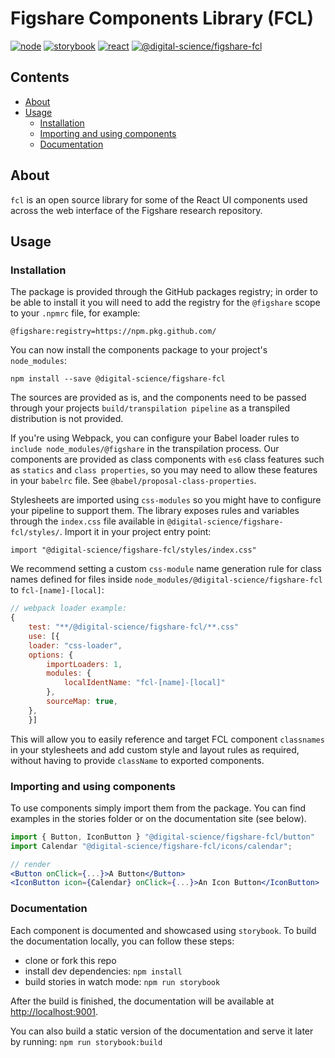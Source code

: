 # Figshare Components Library (FCL)

[![][node]][node-url]
[![][storybook]][storybook-url]
[![][react]][react-url]
[![][ui]][ui-url]


## Contents
* [About](#about)
* [Usage](#usage)
  * [Installation](#installation)
  * [Importing and using components](#importing-and-using-components)
  * [Documentation](#documentation)


## About
`fcl` is an open source library for some of the React UI components used across the web interface of the Figshare research repository.


## Usage

### Installation

The package is provided through the GitHub packages registry; in order to be able to install it you will need to add the registry for the `@figshare` scope to your `.npmrc` file, for example:

```
@figshare:registry=https://npm.pkg.github.com/
```

You can now install the components package to your project's `node_modules`:
```
npm install --save @digital-science/figshare-fcl
```

The sources are provided as is, and the components need to be passed through your projects `build/transpilation pipeline` as a transpiled distribution is not provided.

If you're using Webpack, you can configure your Babel loader rules to `include node_modules/@figshare` in the transpilation process. Our components are provided as class components with `es6` class features such as `statics` and `class properties`, so you may need to allow these features in your `babelrc` file. See `@babel/proposal-class-properties`.

Stylesheets are imported using `css-modules` so you might have to configure your pipeline to support them. The library exposes rules and variables through the `index.css` file available in `@digital-science/figshare-fcl/styles/`. Import it in your project entry point:

```
import "@digital-science/figshare-fcl/styles/index.css"
```

We recommend setting a custom `css-module` name generation rule for class names defined for files inside `node_modules/@digital-science/figshare-fcl` to `fcl-[name]-[local]`:

```js
// webpack loader example:
{
    test: "**/@digital-science/figshare-fcl/**.css"
    use: [{
    loader: "css-loader",
    options: {
        importLoaders: 1,
        modules: {
            localIdentName: "fcl-[name]-[local]" 
        },
        sourceMap: true,
    },
    }]
```

This will allow you to easily reference and target FCL component `classnames` in your stylesheets and add custom style and layout rules as required, without having to provide `className` to exported components.


### Importing and using components
To use components simply import them from the package. You can find examples in the stories folder or on the documentation site (see below).

```jsx
import { Button, IconButton } "@digital-science/figshare-fcl/button"
import Calendar "@digital-science/figshare-fcl/icons/calendar";

// render
<Button onClick={...}>A Button</Button>
<IconButton icon={Calendar} onClick={...}>An Icon Button</IconButton>
```

### Documentation

Each component is documented and showcased using `storybook`. To build the documentation locally, you can follow these steps:
- clone or fork this repo
- install dev dependencies: `npm install`
- build stories in watch mode: `npm run storybook`

After the build is finished, the documentation will be available at [http://localhost:9001](http://localhost:9001).

You can also build a static version of the documentation and serve it later by running: `npm run storybook:build`


[node]: https://img.shields.io/badge/node-12.x.x-darkorange?logo=node.js "node"
[node-url]: https://nodejs.org/en/

[react]: https://img.shields.io/badge/react-16.x.x-darkorange?logo=react "react"
[react-url]: https://reactjs.org/

[storybook]: https://img.shields.io/badge/storybook-6.x.x-darkgreen?logo=storybook "storybook"
[storybook-url]: https://storybook.js.org/

[ui]: https://img.shields.io/badge/-%40figshare%2Ffcl-blue?logo=npm "@digital-science/figshare-fcl"
[ui-url]: https://github.com/figshare/fcl/packages/1

